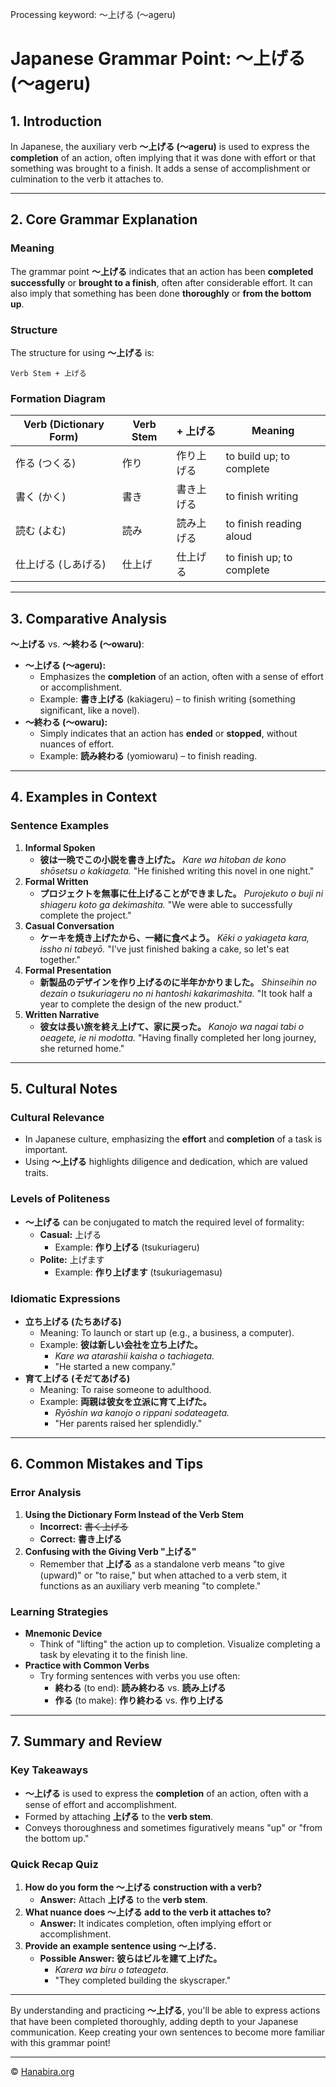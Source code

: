Processing keyword: ～上げる (〜ageru)
# Japanese Grammar Point: ～上げる (〜ageru)

## 1. Introduction
In Japanese, the auxiliary verb **～上げる (〜ageru)** is used to express the **completion** of an action, often implying that it was done with effort or that something was brought to a finish. It adds a sense of accomplishment or culmination to the verb it attaches to.

---
## 2. Core Grammar Explanation
### Meaning
The grammar point **～上げる** indicates that an action has been **completed successfully** or **brought to a finish**, often after considerable effort. It can also imply that something has been done **thoroughly** or **from the bottom up**.
### Structure
The structure for using **～上げる** is:
```
Verb Stem + 上げる
```
### Formation Diagram
| Verb (Dictionary Form) | Verb Stem | + 上げる         | Meaning                      |
|------------------------|-----------|-----------------|------------------------------|
| 作る (つくる)            | 作り       | 作り上げる        | to build up; to complete     |
| 書く (かく)             | 書き       | 書き上げる        | to finish writing            |
| 読む (よむ)             | 読み       | 読み上げる        | to finish reading aloud      |
| 仕上げる (しあげる)      | 仕上げ     | 仕上げる          | to finish up; to complete    |
---
## 3. Comparative Analysis
**～上げる** vs. **～終わる (〜owaru)**:
- **～上げる (〜ageru):**
  - Emphasizes the **completion** of an action, often with a sense of effort or accomplishment.
  - Example: **書き上げる** (kakiageru) – to finish writing (something significant, like a novel).
- **～終わる (〜owaru):**
  - Simply indicates that an action has **ended** or **stopped**, without nuances of effort.
  - Example: **読み終わる** (yomiowaru) – to finish reading.
---
## 4. Examples in Context
### Sentence Examples
1. **Informal Spoken**
   - **彼は一晩でこの小説を書き上げた。**
     *Kare wa hitoban de kono shōsetsu o kakiageta.*
     "He finished writing this novel in one night."
2. **Formal Written**
   - **プロジェクトを無事に仕上げることができました。**
     *Purojekuto o buji ni shiageru koto ga dekimashita.*
     "We were able to successfully complete the project."
3. **Casual Conversation**
   - **ケーキを焼き上げたから、一緒に食べよう。**
     *Kēki o yakiageta kara, issho ni tabeyō.*
     "I've just finished baking a cake, so let's eat together."
4. **Formal Presentation**
   - **新製品のデザインを作り上げるのに半年かかりました。**
     *Shinseihin no dezain o tsukuriageru no ni hantoshi kakarimashita.*
     "It took half a year to complete the design of the new product."
5. **Written Narrative**
   - **彼女は長い旅を終え上げて、家に戻った。**
     *Kanojo wa nagai tabi o oeagete, ie ni modotta.*
     "Having finally completed her long journey, she returned home."
---
## 5. Cultural Notes
### Cultural Relevance
- In Japanese culture, emphasizing the **effort** and **completion** of a task is important.
- Using **～上げる** highlights diligence and dedication, which are valued traits.
### Levels of Politeness
- **～上げる** can be conjugated to match the required level of formality:
  - **Casual:** 上げる
    - Example: **作り上げる** (tsukuriageru)
  - **Polite:** 上げます
    - Example: **作り上げます** (tsukuriagemasu)
### Idiomatic Expressions
- **立ち上げる (たちあげる)**
  - Meaning: To launch or start up (e.g., a business, a computer).
  - Example: **彼は新しい会社を立ち上げた。**
    - *Kare wa atarashii kaisha o tachiageta.*
    - "He started a new company."
- **育て上げる (そだてあげる)**
  - Meaning: To raise someone to adulthood.
  - Example: **両親は彼女を立派に育て上げた。**
    - *Ryōshin wa kanojo o rippani sodateageta.*
    - "Her parents raised her splendidly."
---
## 6. Common Mistakes and Tips
### Error Analysis
1. **Using the Dictionary Form Instead of the Verb Stem**
   - **Incorrect:** ~~書く上げる~~
   - **Correct:** **書き上げる**
2. **Confusing with the Giving Verb "上げる"**
   - Remember that **上げる** as a standalone verb means "to give (upward)" or "to raise," but when attached to a verb stem, it functions as an auxiliary verb meaning "to complete."
### Learning Strategies
- **Mnemonic Device**
  - Think of "lifting" the action up to completion. Visualize completing a task by elevating it to the finish line.
- **Practice with Common Verbs**
  - Try forming sentences with verbs you use often:
    - **終わる** (to end): **読み終わる** vs. **読み上げる**
    - **作る** (to make): **作り終わる** vs. **作り上げる**
---
## 7. Summary and Review
### Key Takeaways
- **～上げる** is used to express the **completion** of an action, often with a sense of effort and accomplishment.
- Formed by attaching **上げる** to the **verb stem**.
- Conveys thoroughness and sometimes figuratively means "up" or "from the bottom up."
### Quick Recap Quiz
1. **How do you form the ～上げる construction with a verb?**
   - **Answer:** Attach **上げる** to the **verb stem**.
2. **What nuance does ～上げる add to the verb it attaches to?**
   - **Answer:** It indicates completion, often implying effort or accomplishment.
3. **Provide an example sentence using ～上げる.**
   - **Possible Answer:** **彼らはビルを建て上げた。**
     - *Karera wa biru o tateageta.*
     - "They completed building the skyscraper."
---
By understanding and practicing **～上げる**, you'll be able to express actions that have been completed thoroughly, adding depth to your Japanese communication. Keep creating your own sentences to become more familiar with this grammar point!

---

© [Hanabira.org](https://hanabira.org)

